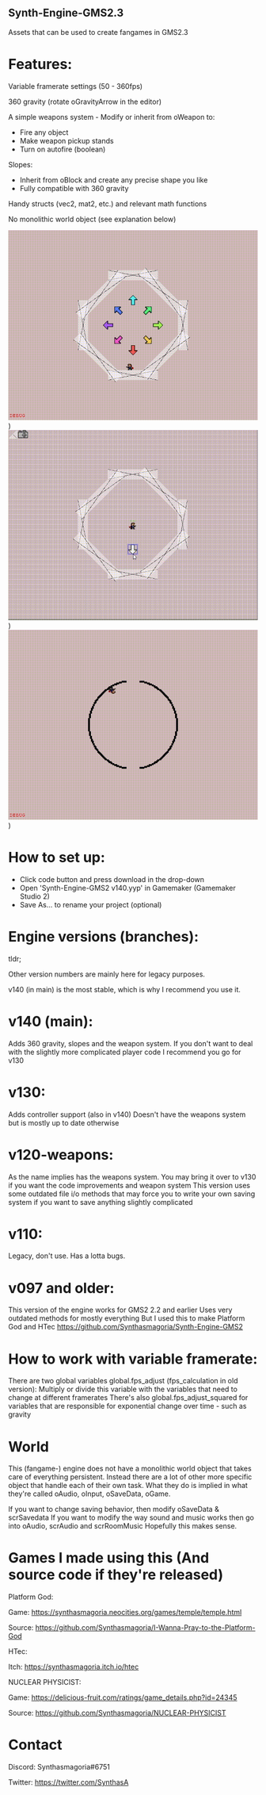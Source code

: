 ## Synth-Engine-GMS2.3
Assets that can be used to create fangames in GMS2.3

# Features:
Variable framerate settings (50 - 360fps)

360 gravity (rotate oGravityArrow in the editor)

A simple weapons system - Modify or inherit from oWeapon to:
 - Fire any object
 - Make weapon pickup stands
 - Turn on autofire (boolean)

Slopes:
 - Inherit from oBlock and create any precise shape you like
 - Fully compatible with 360 gravity

Handy structs (vec2, mat2, etc.) and relevant math functions

No monolithic world object (see explanation below)

![screen-gif](readme/Gravity-Arrows.gif))
![screen-gif](readme/Setting-up-gravity-arrows.gif))
![screen-gif](readme/360-Gravity-Hollow-Planet.gif))

# How to set up:
 - Click code button and press download in the drop-down
 - Open 'Synth-Engine-GMS2 v140.yyp' in Gamemaker (Gamemaker Studio 2)
 - Save As... to rename your project (optional)

# Engine versions (branches):
tldr;

Other version numbers are mainly here for legacy purposes.

v140 (in main) is the most stable, which is why I recommend you use it.

# v140 (main):
Adds 360 gravity, slopes and the weapon system.
If you don't want to deal with the slightly more complicated player code I recommend you go for v130

# v130:
Adds controller support (also in v140)
Doesn't have the weapons system but is mostly up to date otherwise

# v120-weapons:
As the name implies has the weapons system. You may bring it over to v130 if you want the code improvements and weapon system
This version uses some outdated file i/o methods that may force you to write your own saving system if you
want to save anything slightly complicated

# v110:
Legacy, don't use. Has a lotta bugs.

# v097 and older:
This version of the engine works for GMS2 2.2 and earlier
Uses very outdated methods for mostly everything
But I used this to make Platform God and HTec
https://github.com/Synthasmagoria/Synth-Engine-GMS2

# How to work with variable framerate:
There are two global variables
global.fps_adjust (fps_calculation in old version):
Multiply or divide this variable with the variables that need to change at different framerates
There's also global.fps_adjust_squared for variables that are responsible for
exponential change over time - such as gravity

# World
This (fangame-) engine does not have a monolithic world object that takes care of everything persistent.
Instead there are a lot of other more specific object that handle each of their own task.
What they do is implied in what they're called oAudio, oInput, oSaveData, oGame.

If you want to change saving behavior, then modify oSaveData & scrSavedata
If you want to modify the way sound and music works then go into oAudio, scrAudio and scrRoomMusic
Hopefully this makes sense.

# Games I made using this (And source code if they're released)
Platform God:

Game: https://synthasmagoria.neocities.org/games/temple/temple.html

Source: https://github.com/Synthasmagoria/I-Wanna-Pray-to-the-Platform-God


HTec:

Itch: https://synthasmagoria.itch.io/htec


NUCLEAR PHYSICIST:

Game: https://delicious-fruit.com/ratings/game_details.php?id=24345

Source: https://github.com/Synthasmagoria/NUCLEAR-PHYSICIST

# Contact
Discord: Synthasmagoria#6751

Twitter: https://twitter.com/SynthasA
